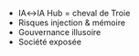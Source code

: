 - IA↔IA Hub = cheval de Troie
- Risques injection & mémoire
- Gouvernance illusoire
- Société exposée
